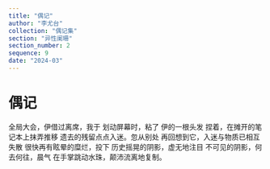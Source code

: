 ```yaml
---
title: "偶记"
author: "李尤台"
collection: "偶记集"
section: "异性阑珊"
section_number: 2
sequence: 9
date: "2024-03"
---
```


# 偶记

全局大会，伊借过离席，我于
划动屏幕时，粘了 伊的一根头发
捏着，在摊开的笔记本上抹弄推移
遗去的残留点点入迷。忽从别处
再回想到它，入迷与物质已相互失散
很快再有眩晕的糜烂，投下
历史摇晃的阴影，虚无地注目
不可见的阴影，何去何往，晨气
在手掌跳动水珠，颠沛流离地复制。
